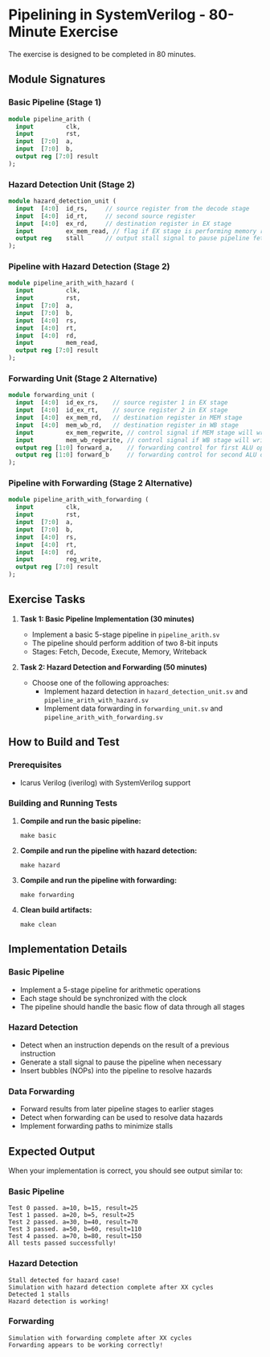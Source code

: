 # Pipelining in SystemVerilog - 80-Minute Exercise

The exercise is designed to be completed in 80 minutes.

## Module Signatures

### Basic Pipeline (Stage 1)
```systemverilog
module pipeline_arith (
  input         clk,
  input         rst,
  input  [7:0]  a,
  input  [7:0]  b,
  output reg [7:0] result
);
```

### Hazard Detection Unit (Stage 2)
```systemverilog
module hazard_detection_unit (
  input  [4:0]  id_rs,     // source register from the decode stage
  input  [4:0]  id_rt,     // second source register
  input  [4:0]  ex_rd,     // destination register in EX stage
  input         ex_mem_read, // flag if EX stage is performing memory read
  output reg    stall      // output stall signal to pause pipeline fetch/decode
);
```

### Pipeline with Hazard Detection (Stage 2)
```systemverilog
module pipeline_arith_with_hazard (
  input         clk,
  input         rst,
  input  [7:0]  a,
  input  [7:0]  b,
  input  [4:0]  rs,
  input  [4:0]  rt,
  input  [4:0]  rd,
  input         mem_read,
  output reg [7:0] result
);
```

### Forwarding Unit (Stage 2 Alternative)
```systemverilog
module forwarding_unit (
  input  [4:0]  id_ex_rs,    // source register 1 in EX stage
  input  [4:0]  id_ex_rt,    // source register 2 in EX stage
  input  [4:0]  ex_mem_rd,   // destination register in MEM stage
  input  [4:0]  mem_wb_rd,   // destination register in WB stage
  input         ex_mem_regwrite, // control signal if MEM stage will write to register
  input         mem_wb_regwrite, // control signal if WB stage will write to register
  output reg [1:0] forward_a,    // forwarding control for first ALU operand
  output reg [1:0] forward_b     // forwarding control for second ALU operand
);
```

### Pipeline with Forwarding (Stage 2 Alternative)
```systemverilog
module pipeline_arith_with_forwarding (
  input         clk,
  input         rst,
  input  [7:0]  a,
  input  [7:0]  b,
  input  [4:0]  rs,
  input  [4:0]  rt,
  input  [4:0]  rd,
  input         reg_write,
  output reg [7:0] result
);
```

## Exercise Tasks

1. **Task 1: Basic Pipeline Implementation (30 minutes)**
   - Implement a basic 5-stage pipeline in `pipeline_arith.sv`
   - The pipeline should perform addition of two 8-bit inputs
   - Stages: Fetch, Decode, Execute, Memory, Writeback

2. **Task 2: Hazard Detection and Forwarding (50 minutes)**
   - Choose one of the following approaches:
     - Implement hazard detection in `hazard_detection_unit.sv` and `pipeline_arith_with_hazard.sv`
     - Implement data forwarding in `forwarding_unit.sv` and `pipeline_arith_with_forwarding.sv`

## How to Build and Test

### Prerequisites
- Icarus Verilog (iverilog) with SystemVerilog support

### Building and Running Tests

1. **Compile and run the basic pipeline:**
   ```
   make basic
   ```

2. **Compile and run the pipeline with hazard detection:**
   ```
   make hazard
   ```

3. **Compile and run the pipeline with forwarding:**
   ```
   make forwarding
   ```

4. **Clean build artifacts:**
   ```
   make clean
   ```

## Implementation Details

### Basic Pipeline
- Implement a 5-stage pipeline for arithmetic operations
- Each stage should be synchronized with the clock
- The pipeline should handle the basic flow of data through all stages

### Hazard Detection
- Detect when an instruction depends on the result of a previous instruction
- Generate a stall signal to pause the pipeline when necessary
- Insert bubbles (NOPs) into the pipeline to resolve hazards

### Data Forwarding
- Forward results from later pipeline stages to earlier stages
- Detect when forwarding can be used to resolve data hazards
- Implement forwarding paths to minimize stalls

## Expected Output

When your implementation is correct, you should see output similar to:

### Basic Pipeline
```
Test 0 passed. a=10, b=15, result=25
Test 1 passed. a=20, b=5, result=25
Test 2 passed. a=30, b=40, result=70
Test 3 passed. a=50, b=60, result=110
Test 4 passed. a=70, b=80, result=150
All tests passed successfully!
```

### Hazard Detection
```
Stall detected for hazard case!
Simulation with hazard detection complete after XX cycles
Detected 1 stalls
Hazard detection is working!
```

### Forwarding
```
Simulation with forwarding complete after XX cycles
Forwarding appears to be working correctly!
```
